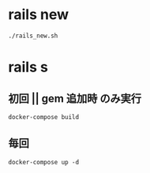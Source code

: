 # rails new

```
./rails_new.sh
```

# rails s

## 初回 || gem 追加時 のみ実行

```
docker-compose build
```

## 毎回

```
docker-compose up -d
```

